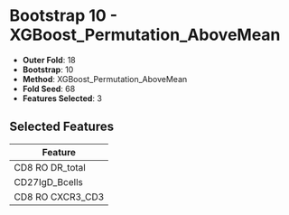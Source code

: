 # Bootstrap 10 - XGBoost_Permutation_AboveMean

- **Outer Fold**: 18
- **Bootstrap**: 10
- **Method**: XGBoost_Permutation_AboveMean
- **Fold Seed**: 68
- **Features Selected**: 3

## Selected Features

| Feature |
|---------|
| CD8 RO DR_total |
| CD27IgD_Bcells |
| CD8 RO CXCR3_CD3 |
